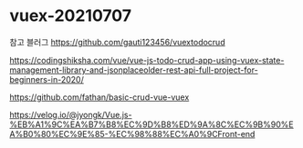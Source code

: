 # vuex-20210707

참고 블러그
https://github.com/gauti123456/vuextodocrud

https://codingshiksha.com/vue/vue-js-todo-crud-app-using-vuex-state-management-library-and-jsonplaceolder-rest-api-full-project-for-beginners-in-2020/


https://github.com/fathan/basic-crud-vue-vuex


https://velog.io/@jyongk/Vue.js-%EB%A1%9C%EA%B7%B8%EC%9D%B8%ED%9A%8C%EC%9B%90%EA%B0%80%EC%9E%85-%EC%98%88%EC%A0%9CFront-end


